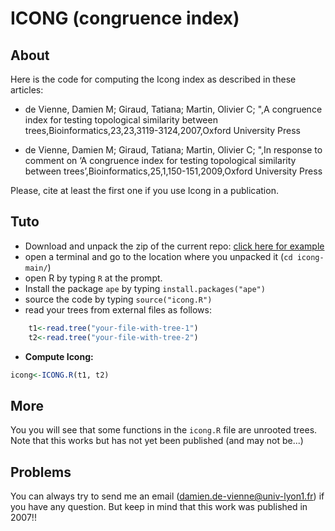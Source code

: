 # ICONG (congruence index)

## About
Here is the code for computing the Icong index as described in these articles: 

*  de Vienne, Damien M; Giraud, Tatiana; Martin, Olivier C; ",A congruence index for testing topological similarity between trees,Bioinformatics,23,23,3119-3124,2007,Oxford University Press

* de Vienne, Damien M; Giraud, Tatiana; Martin, Olivier C; ",In response to comment on ‘A congruence index for testing topological similarity between trees’,Bioinformatics,25,1,150-151,2009,Oxford University Press




Please, cite at least the first one if you use Icong in a publication. 


## Tuto

* Download and unpack the zip of the current repo: [click here for example](https://github.com/damiendevienne/icong/archive/refs/heads/main.zip)
* open a terminal and go to the location where you unpacked it (`cd icong-main/`)
* open R by typing `R` at the prompt.
* Install the package `ape` by typing `install.packages("ape")`
* source the code by typing `source("icong.R")`
* read your trees from external files as follows:
```r
    t1<-read.tree("your-file-with-tree-1")
    t2<-read.tree("your-file-with-tree-2")
```
* **Compute Icong:**
```r
icong<-ICONG.R(t1, t2) 
```


## More 

You you will see that some functions in the `icong.R` file are unrooted trees. Note that this works but has not yet been published (and may not be...)

## Problems

You can always try to send me an email (damien.de-vienne@univ-lyon1.fr) if you have any question. But keep in mind that this work was published in 2007!! 
